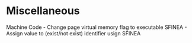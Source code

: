 # Miscellaneous
Machine Code - Change page virtual memory flag to executable
SFINEA - Assign value to (exist/not exist) identifier usign SFINEA
